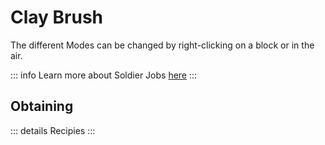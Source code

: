 # Clay Brush

<ImgInfo>
  <template v-slot:img>
    <Item name="clay_brush_command"/>
  </template>
  <template v-slot:info>
    Commands Soldiers loyal to you to sit or stand up.
  </template>
</ImgInfo>

<ImgInfo>
  <template v-slot:img>
    <Item name="clay_brush_work"/>
  </template>
  <template v-slot:info>
    Cycles through the possible jobs Soldier can do.
  </template>
</ImgInfo>

<ImgInfo>
  <template v-slot:img>
    <Item name="clay_brush_poi"/>
  </template>
  <template v-slot:info>
    Give this Soldier a special block to which it will return and can interact with
    Left-click a Block to save it, right-click a Soldier to make it known.
  </template>
</ImgInfo>

The different Modes can be changed by right-clicking on a block or in the air.

::: info
Learn more about Soldier Jobs [here](../work.md)
:::

## Obtaining

::: details Recipies
<recipe-crafting
slot_2="clay_ball" slot_5="copper_ingot" slot_8="stick"
result="clay_brush_command"/>
:::